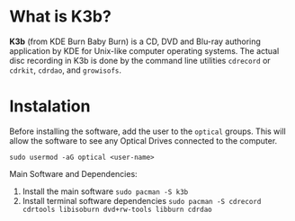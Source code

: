 # What is K3b?

**K3b** (from KDE Burn Baby Burn) is a CD, DVD and Blu-ray authoring application by KDE for Unix-like computer operating systems.
The actual disc recording in K3b is done by the command line utilities `cdrecord` or `cdrkit`, `cdrdao`, and `growisofs`. 

# Instalation

Before installing the software, add the user to the `optical` groups.
This will allow the software to see any Optical Drives connected to the computer.

```shell
sudo usermod -aG optical <user-name>
```

Main Software and Dependencies:
1. Install the main software `sudo pacman -S k3b`
2. Install terminal software dependencies `sudo pacman -S cdrecord cdrtools libisoburn dvd+rw-tools libburn cdrdao`
